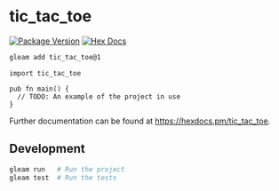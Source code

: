 # tic_tac_toe

[![Package Version](https://img.shields.io/hexpm/v/tic_tac_toe)](https://hex.pm/packages/tic_tac_toe)
[![Hex Docs](https://img.shields.io/badge/hex-docs-ffaff3)](https://hexdocs.pm/tic_tac_toe/)

```sh
gleam add tic_tac_toe@1
```
```gleam
import tic_tac_toe

pub fn main() {
  // TODO: An example of the project in use
}
```

Further documentation can be found at <https://hexdocs.pm/tic_tac_toe>.

## Development

```sh
gleam run   # Run the project
gleam test  # Run the tests
```

